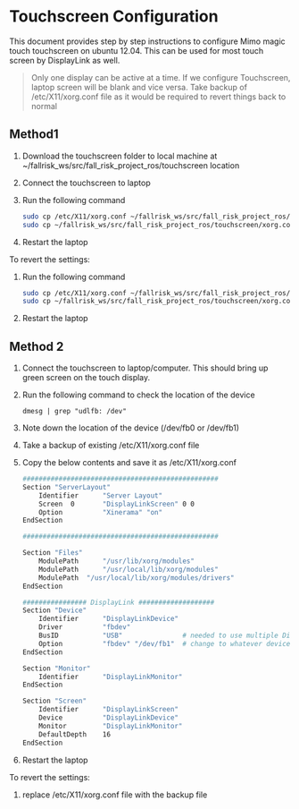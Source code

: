 Touchscreen Configuration
=======

This document provides step by step instructions to configure Mimo magic touch touchscreen on ubuntu 12.04. This can be used for most touch screen by DisplayLink as well. 

>Only one display can be active at a time. If we configure Touchscreen, laptop screen will be blank and vice versa.
>Take backup of /etc/X11/xorg.conf file as it would be required to revert things back to normal


Method1
------

1. Download the touchscreen folder to local machine at ~/fallrisk_ws/src/fall_risk_project_ros/touchscreen location 
2. Connect the touchscreen to laptop
3. Run the following command
    
    ```sh
    sudo cp /etc/X11/xorg.conf ~/fallrisk_ws/src/fall_risk_project_ros/touchscreen/xorg.conf_laptop 
    sudo cp ~/fallrisk_ws/src/fall_risk_project_ros/touchscreen/xorg.conf_touchScreen /etc/X11/xorg.conf
    ```
4. Restart the laptop 

To revert the settings:

1. Run the following command
    
    ```sh
    sudo cp /etc/X11/xorg.conf ~/fallrisk_ws/src/fall_risk_project_ros/touchscreen/xorg.conf_touchScreen 
    sudo cp ~/fallrisk_ws/src/fall_risk_project_ros/touchscreen/xorg.conf_laptop /etc/X11/xorg.conf
    ```
2. Restart the laptop 


Method 2
-------
1. Connect the touchscreen to laptop/computer. This should bring up green screen on the touch display.

2. Run the following command to check the location of the device

   ```
   dmesg | grep "udlfb: /dev" 
   ```
3. Note down the location of the device (/dev/fb0 or /dev/fb1)
4. Take a backup of existing /etc/X11/xorg.conf file
5. Copy the below contents and save it as /etc/X11/xorg.conf

    ```sh
    #################################################
    Section "ServerLayout"
        Identifier      "Server Layout"
        Screen  0       "DisplayLinkScreen" 0 0
        Option          "Xinerama" "on"
    EndSection

    #################################################

    Section "Files"
        ModulePath      "/usr/lib/xorg/modules"
        ModulePath      "/usr/local/lib/xorg/modules"
        ModulePath	"/usr/local/lib/xorg/modules/drivers"
    EndSection

    ################ DisplayLink ###################
    Section "Device"
        Identifier      "DisplayLinkDevice"
        Driver          "fbdev" 
        BusID           "USB"               # needed to use multiple DisplayLink devices 
        Option          "fbdev" "/dev/fb1"  # change to whatever device you want to use
    EndSection
 
    Section "Monitor"
        Identifier      "DisplayLinkMonitor"
    EndSection
 
    Section "Screen"
        Identifier      "DisplayLinkScreen"
        Device          "DisplayLinkDevice"
        Monitor         "DisplayLinkMonitor"
        DefaultDepth    16
    EndSection
    ```
6. Restart the laptop


To revert the settings:

1. replace /etc/X11/xorg.conf file with the backup file
